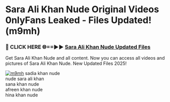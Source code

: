 # Sara Ali Khan Nude Original Videos 0nlyFans Leaked - Files Updated! (m9mh)

<h3>🔴 CLICK HERE 🌐==►► <a href="https://tinyurl.com/4mcuefdz" rel="nofollow">Sara Ali Khan Nude Updated Files</a></h3>

Get Sara Ali Khan Nude and all content. Now you can access all videos and pictures of Sara Ali Khan Nude. New Updated Files 2025!

[![m9mh](https://i.imgur.com/StAQSOY.gif)](https://tinyurl.com/4mcuefdz)
sadia khan nude<br>
nude sara ali khan<br>
sana khan nude<br>
afreen khan nude<br>
hina khan nude